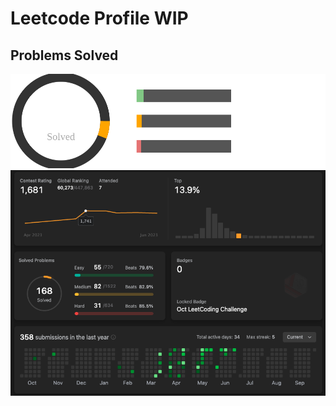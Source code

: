 # Leetcode Profile WIP

## Problems Solved

![LeetCode Stats](./stats.svg)
![LeetCode Profile](./leetcode_profile.png)


